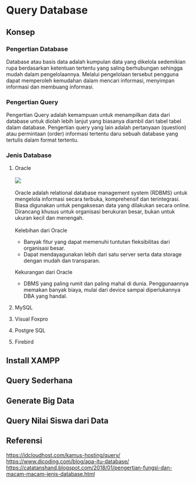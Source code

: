 # Query Database
## Konsep
### Pengertian Database
Database atau basis data adalah kumpulan data yang dikelola sedemikian rupa berdasarkan ketentuan tertentu yang saling berhubungan sehingga mudah dalam pengelolaannya. Melalui pengelolaan tersebut pengguna dapat memperoleh kemudahan dalam mencari informasi, menyimpan informasi dan membuang informasi.
### Pengertian Query
Pengertian Query adalah kemampuan untuk menampilkan data dari database untuk diolah lebih lanjut yang biasanya diambil dari tabel tabel dalam database. Pengertian query yang lain adalah pertanyaan (question) atau permintaan (order) informasi tertentu daru sebuah database yang tertulis dalam format tertentu.
### Jenis Database
1. Oracle<br><br><img src= "https://www.fujitsu.com/lu/Images/oracle-db580x224_tcm67-40873.jpg"><br><br>
    Oracle adalah relational database management system (RDBMS) untuk mengelola informasi secara terbuka, komprehensif dan terintegrasi. Biasa digunakan untuk pengaksesan data yang dilakukan secara online. Dirancang khusus untuk organisasi berukuran besar, bukan untuk ukuran kecil dan menengah.<br><br>
   Kelebihan dari Oracle
   - Banyak fitur yang dapat memenuhi tuntutan fleksibilitas dari organisasi besar.
   - Dapat mendayagunakan lebih dari satu server serta data storage dengan mudah dan transparan.
   
   Kekurangan dari Oracle
   - DBMS yang paling rumit dan paling mahal di dunia. Penggunaannya memakan banyak biaya, mulai dari device sampai diperlukannya DBA yang handal.
2. MySQL
3. Visual Foxpro
4. Postgre SQL
5. Firebird
## Install XAMPP
## Query Sederhana
## Generate Big Data
## Query Nilai Siswa dari Data
## Referensi
https://idcloudhost.com/kamus-hosting/query/ <br>
https://www.dicoding.com/blog/apa-itu-database/ <br>
https://catatanshand.blogspot.com/2018/01/pengertian-fungsi-dan-macam-macam-jenis-database.html <br>
